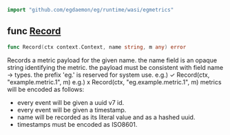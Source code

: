 <!-- Code generated by gomarkdoc. DO NOT EDIT -->

```go
import "github.com/egdaemon/eg/runtime/wasi/egmetrics"
```



<a name="Record"></a>
## func [Record](<https://github.com/egdaemon/eg/blob/main/runtime/wasi/egmetrics/egmetrics.go#L20>)

```go
func Record(ctx context.Context, name string, m any) error
```

Records a metric payload for the given name. the name field is an opaque string identifying the metric. the payload must be consistent with field name \-\> types. the prefix 'eg.' is reserved for system use. e.g.\) ✓ Record\(ctx, "example.metric.1", m\) e.g.\) x Record\(ctx, "eg.example.metric.1", m\) metrics will be encoded as follows:

- every event will be given a uuid v7 id.
- every event will be given a timestamp.
- name will be recorded as its literal value and as a hashed uuid.
- timestamps must be encoded as ISO8601.


